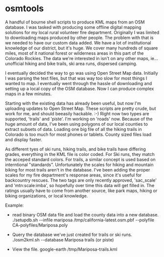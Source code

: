 # osmtools
A handful of bourne shell scripts to produce KML maps from an OSM
database. I was tasked with producing some offline digital mapping
solutions for my local rural volunteer fire department. Originally I
was limited to downloading maps produced by other people. The problem
with that is we needed to have our custom data added. We have a lot of
institutional knowledge of our district, but it's huge. We cover many
hundreds of square miles, most of it national forest or wilderness areas
in this part of the Colorado Rockies. The data we're interested in isn't
on any other maps, ie...  unofficial hiking and bike trails, ski area
runs, dispersed camping.

I eventually decided the way to go was using Open Street Map
data. Initially I was parsing the text files, but that was way too slow
for most things I wanted to map. I eventually went through the hassle
of downloading and setting up a local copy of the OSM database. Now I
can produce complex maps in a few minutes.

Starting with the existing data has already been useful, but now I'm
uploading updates to Open Street Map. These scripts are pretty crude,
but work for me, and should beeasily hackable. :-) Right now two types
are supported, 'trails' and 'piste'. I'm working on 'roads'
now. Because of the huge amount of data, I've been using polygons of
our local counties to extract subsets of data. Loading one big file of
all the hiking trails in Colorado is too much for most phones or
tablets. County sized files load and display faster.

As different tyes of ski runs, hiking trails, and bike trails have
differing grades, everything in the KML file is color coded. For Ski
runs, they match the acceped standard colors. For trails, a similar
concept is used based on interntional "standards". Unfortunately the
scales for hiking and mountain biking for most trails aren't in the
database. I've been adding the proper scales for my fire department's
response areas, since it's useful for backcountry rescues. The two
tags are only recently approved, 'sac_scale' and 'mtn:scale:imba', so
hopefully over time this data will get filled in. The ratings usually
have to come from another source, like park maps, hiking or biking
organizations, or local knowledge.

Example:
* read binary OSM data file and load the county data into a new database.
./setupdb.sh --infile mariposa /tmp/california-latest.osm.pbf --polyfile CA-polyfiles/Mariposa.poly 

* Query the database we've just created for trails or ski runs.
./osm2kml.sh --database Mariposa trails (or piste)

* View the file.
google-earth /tmp/Mariposa-trails.kml

